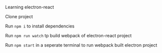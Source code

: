 Learning electron-react

Clone project

Run `npm i` to install dependencies

Run `npm run watch` tp build webpack of electron-react project

Run `npm start` in a seperate terminal to run webpack built electron project